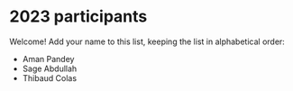 # 2023 participants

Welcome! Add your name to this list, keeping the list in alphabetical order:

- Aman Pandey
- Sage Abdullah
- Thibaud Colas
